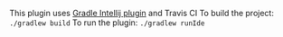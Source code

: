 This plugin uses [Gradle Intellij plugin](https://github.com/JetBrains/gradle-intellij-plugin) and Travis CI
 To build the project: `./gradlew build`
 To run the plugin: `./gradlew runIde`
